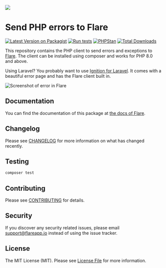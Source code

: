 
[<img src="https://github-ads.s3.eu-central-1.amazonaws.com/support-ukraine.svg?t=1" />](https://supportukrainenow.org)

# Send PHP errors to Flare

[![Latest Version on Packagist](https://img.shields.io/packagist/v/spatie/flare-client-php.svg?style=flat-square)](https://packagist.org/packages/spatie/flare-client-php)
[![Run tests](https://github.com/spatie/flare-client-php/actions/workflows/run-tests.yml/badge.svg)](https://github.com/spatie/flare-client-php/actions/workflows/run-tests.yml)
[![PHPStan](https://github.com/spatie/flare-client-php/actions/workflows/phpstan.yml/badge.svg)](https://github.com/spatie/flare-client-php/actions/workflows/phpstan.yml)
[![Total Downloads](https://img.shields.io/packagist/dt/spatie/flare-client-php.svg?style=flat-square)](https://packagist.org/packages/spatie/flare-client-php)

This repository contains the PHP client to send errors and exceptions to [Flare](https://flareapp.io). The client can be installed using composer and works for PHP 8.0 and above.

Using Laravel? You probably want to use [Ignition for Laravel](https://github.com/spatie/laravel-ignition). It comes with a beautiful error page and has the Flare client built in.

![Screenshot of error in Flare](https://facade.github.io/flare-client-php/screenshot.png)

## Documentation

You can find the documentation of this package at [the docs of Flare](https://flareapp.io/docs/general/projects).

## Changelog

Please see [CHANGELOG](CHANGELOG.md) for more information on what has changed recently.

## Testing

``` bash
composer test
```

## Contributing

Please see [CONTRIBUTING](https://github.com/spatie/.github/blob/main/CONTRIBUTING.md) for details.

## Security

If you discover any security related issues, please email support@flareapp.io instead of using the issue tracker.

## License

The MIT License (MIT). Please see [License File](LICENSE.md) for more information.

